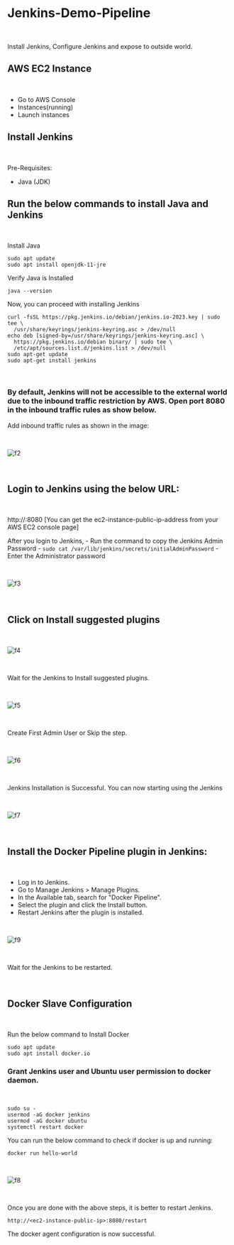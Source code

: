 # Jenkins-Demo-Pipeline

<br />

Install Jenkins, Configure Jenkins and expose to outside world.

## AWS EC2 Instance

<br />

- Go to AWS Console
- Instances(running)
- Launch instances

## Install Jenkins

<br />

Pre-Requisites:
 - Java (JDK)

## Run the below commands to install Java and Jenkins

<br />

Install Java

```
sudo apt update
sudo apt install openjdk-11-jre
```

Verify Java is Installed

```
java --version
```
Now, you can proceed with installing Jenkins

```
curl -fsSL https://pkg.jenkins.io/debian/jenkins.io-2023.key | sudo tee \
  /usr/share/keyrings/jenkins-keyring.asc > /dev/null
echo deb [signed-by=/usr/share/keyrings/jenkins-keyring.asc] \
  https://pkg.jenkins.io/debian binary/ | sudo tee \
  /etc/apt/sources.list.d/jenkins.list > /dev/null
sudo apt-get update
sudo apt-get install jenkins
```
<br />

### By default, Jenkins will not be accessible to the external world due to the inbound traffic restriction by AWS. Open port 8080 in the inbound traffic rules as show below.

Add inbound traffic rules as shown in the image:

<br />

![f2](https://github.com/SubodhBagde/Jenkins-Demo-Pipeline/assets/136182792/7ba903d6-868e-4181-80bc-3b7ed65c47df)

<br />

## Login to Jenkins using the below URL:

<br />

http://<ec2-instance-public-ip-address>:8080    [You can get the ec2-instance-public-ip-address from your AWS EC2 console page]

After you login to Jenkins, 
      - Run the command to copy the Jenkins Admin Password - `sudo cat /var/lib/jenkins/secrets/initialAdminPassword`
      - Enter the Administrator password

<br />

![f3](https://github.com/SubodhBagde/Jenkins-Demo-Pipeline/assets/136182792/2c0af7a8-7da8-42e6-9dd2-faedc91ac909)

<br />

## Click on Install suggested plugins

<br />

![f4](https://github.com/SubodhBagde/Jenkins-Demo-Pipeline/assets/136182792/83fd70c6-4cd6-4805-81b5-4190f85192df)

<br />

Wait for the Jenkins to Install suggested plugins.

<br />

![f5](https://github.com/SubodhBagde/Jenkins-Demo-Pipeline/assets/136182792/d09695ed-6127-493d-8469-5b225c14d5ee)

<br />

Create First Admin User or Skip the step.

<br />

![f6](https://github.com/SubodhBagde/Jenkins-Demo-Pipeline/assets/136182792/a66b5a31-ccc9-484b-a48c-8c0b1a175aee)

<br />

Jenkins Installation is Successful. You can now starting using the Jenkins 

<br />

![f7](https://github.com/SubodhBagde/Jenkins-Demo-Pipeline/assets/136182792/dc774b22-b7b6-4810-b7b6-37af11e3861c)

<br />

## Install the Docker Pipeline plugin in Jenkins:

<br />

   - Log in to Jenkins.
   - Go to Manage Jenkins > Manage Plugins.
   - In the Available tab, search for "Docker Pipeline".
   - Select the plugin and click the Install button.
   - Restart Jenkins after the plugin is installed.

<br />

![f9](https://github.com/SubodhBagde/Jenkins-Demo-Pipeline/assets/136182792/05c1a5a5-0e4a-4266-a4ef-cde9afe9070f)

<br />

Wait for the Jenkins to be restarted.

<br />

## Docker Slave Configuration

<br />

Run the below command to Install Docker

```
sudo apt update
sudo apt install docker.io
```
 
### Grant Jenkins user and Ubuntu user permission to docker daemon.

<br />

```
sudo su - 
usermod -aG docker jenkins
usermod -aG docker ubuntu
systemctl restart docker
```
You can run the below command to check if docker is up and running:

```
docker run hello-world
```

<br />

![f8](https://github.com/SubodhBagde/Jenkins-Demo-Pipeline/assets/136182792/d244a404-59c0-4ff0-9fd5-d6089a00ed04)

<br />

Once you are done with the above steps, it is better to restart Jenkins.

```
http://<ec2-instance-public-ip>:8080/restart
```

The docker agent configuration is now successful.
